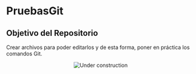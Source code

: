# PruebasGit
## Objetivo del Repositorio
Crear archivos para poder editarlos y de esta forma, poner en práctica los comandos Git.



<div align="center">

![Under construction](https://user-images.githubusercontent.com/282759/84681715-8c7cb580-af02-11ea-85a4-05d069c72121.gif)

</div>
